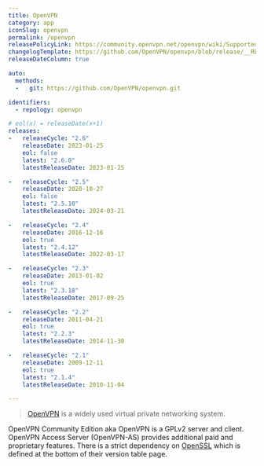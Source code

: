 ```yaml
---
title: OpenVPN
category: app
iconSlug: openvpn
permalink: /openvpn
releasePolicyLink: https://community.openvpn.net/openvpn/wiki/SupportedVersions
changelogTemplate: https://github.com/OpenVPN/openvpn/blob/release/__RELEASE_CYCLE__/ChangeLog
releaseDateColumn: true

auto:
  methods:
  -   git: https://github.com/OpenVPN/openvpn.git

identifiers:
  - repology: openvpn

# eol(x) = releaseDate(x+1)
releases:
-   releaseCycle: "2.6"
    releaseDate: 2023-01-25
    eol: false
    latest: "2.6.0"
    latestReleaseDate: 2023-01-25

-   releaseCycle: "2.5"
    releaseDate: 2020-10-27
    eol: false
    latest: "2.5.10"
    latestReleaseDate: 2024-03-21

-   releaseCycle: "2.4"
    releaseDate: 2016-12-16
    eol: true
    latest: "2.4.12"
    latestReleaseDate: 2022-03-17

-   releaseCycle: "2.3"
    releaseDate: 2013-01-02
    eol: true
    latest: "2.3.18"
    latestReleaseDate: 2017-09-25

-   releaseCycle: "2.2"
    releaseDate: 2011-04-21
    eol: true
    latest: "2.2.3"
    latestReleaseDate: 2014-11-30

-   releaseCycle: "2.1"
    releaseDate: 2009-12-11
    eol: true
    latest: "2.1.4"
    latestReleaseDate: 2010-11-04

---
```


> [OpenVPN](https://openvpn.net/) is a widely used virtual private networking system.

OpenVPN Community Edition aka OpenVPN is a GPLv2 server and client.
OpenVPN Access Server (OpenVPN-AS) provides additional paid and proprietary features.
There is a strict dependency on [OpenSSL](https://endoflife.date/openssl) which is defined at the bottom of their version table page.
